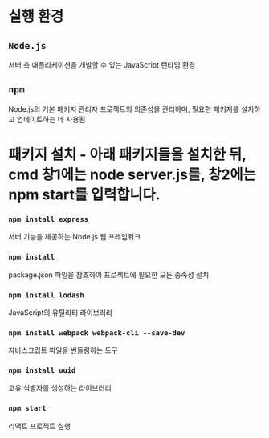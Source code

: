 # 실행 환경
## `Node.js`
서버 측 애플리케이션을 개발할 수 있는 JavaScript 런타임 환경

## `npm`
Node.js의 기본 패키지 관리자
프로젝트의 의존성을 관리하며, 필요한 패키지를 설치하고 업데이트하는 데 사용됨

# 패키지 설치 - 아래 패키지들을 설치한 뒤, cmd 창1에는 node server.js를, 창2에는 npm start를 입력합니다.

### `npm install express`
서버 기능을 제공하는 Node.js 웹 프레임워크

### `npm install`
package.json 파일을 참조하여 프로젝트에 필요한 모든 종속성 설치

### `npm install lodash`
JavaScript의 유틸리티 라이브러리

### `npm install webpack webpack-cli --save-dev`
자바스크립트 파일을 번들링하는 도구

### `npm install uuid`
고유 식별자를 생성하는 라이브러리

### `npm start`
리액트 프로젝트 실행